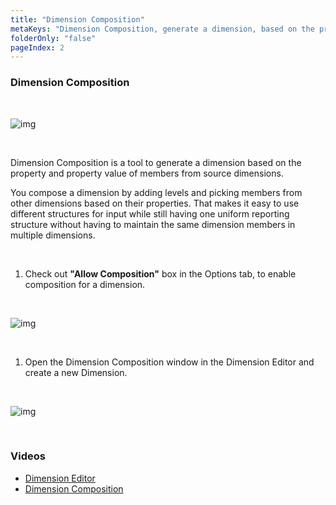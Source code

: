 ```yaml
---
title: "Dimension Composition"
metaKeys: "Dimension Composition, generate a dimension, based on the property, value of members, source, levels, structures "
folderOnly: "false"
pageIndex: 2
---
```



### Dimension Composition


<br/>

![img](https://profitbasedocs.blob.core.windows.net/images/dimChLog3.png)

<br/>

Dimension Composition is a tool to generate a dimension based on the property and property value of members from source dimensions.

You compose a dimension by adding levels and picking members from other dimensions based on their properties. That makes it easy to use different structures for input while still having one uniform reporting structure without having to maintain the same dimension members in multiple dimensions.

<br/>

1. Check out **"Allow Composition"** box in the Options tab, to enable composition for a dimension.

<br/>

![img](https://profitbasedocs.blob.core.windows.net/images/dimChLog2.png)

<br/>

1. Open the Dimension Composition window in the Dimension Editor and create a new Dimension.

<br/>


![img](https://profitbasedocs.blob.core.windows.net/images/dimChLog.png)



<br/>

### Videos

- [Dimension Editor](https://profitbasedocs.blob.core.windows.net/videos/Dimension%20-%20Dim%20Editor.mp4)
- [Dimension Composition](https://profitbasedocs.blob.core.windows.net/videos/Dimension%20-%20Dimension%20Composition.mp4)



